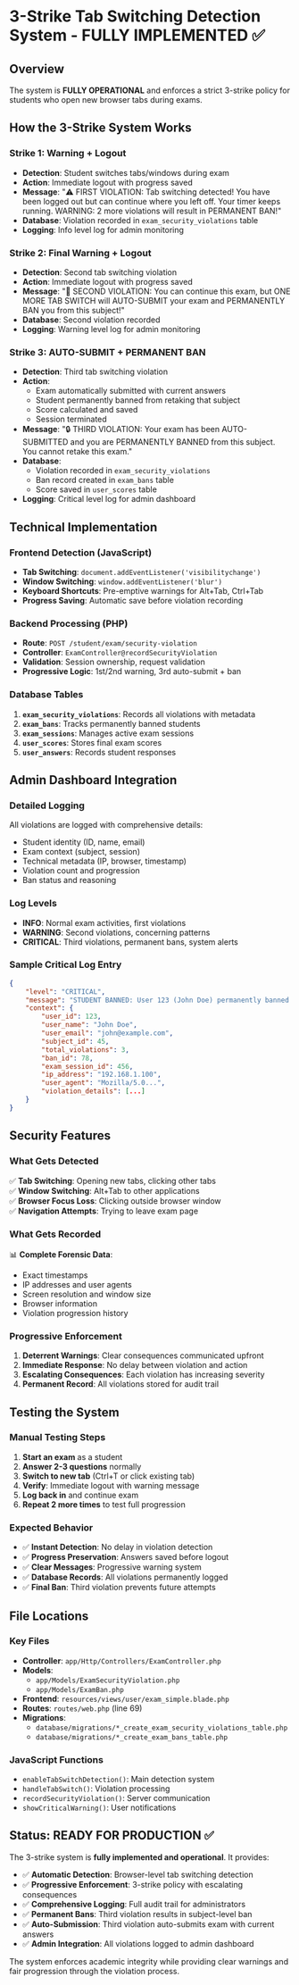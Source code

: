 # 3-Strike Tab Switching Detection System - FULLY IMPLEMENTED ✅

## Overview
The system is **FULLY OPERATIONAL** and enforces a strict 3-strike policy for students who open new browser tabs during exams.

## How the 3-Strike System Works

### Strike 1: Warning + Logout
- **Detection**: Student switches tabs/windows during exam
- **Action**: Immediate logout with progress saved
- **Message**: "⚠️ FIRST VIOLATION: Tab switching detected! You have been logged out but can continue where you left off. Your timer keeps running. WARNING: 2 more violations will result in PERMANENT BAN!"
- **Database**: Violation recorded in `exam_security_violations` table
- **Logging**: Info level log for admin monitoring

### Strike 2: Final Warning + Logout  
- **Detection**: Second tab switching violation
- **Action**: Immediate logout with progress saved
- **Message**: "🚨 SECOND VIOLATION: You can continue this exam, but ONE MORE TAB SWITCH will AUTO-SUBMIT your exam and PERMANENTLY BAN you from this subject!"
- **Database**: Second violation recorded
- **Logging**: Warning level log for admin monitoring

### Strike 3: AUTO-SUBMIT + PERMANENT BAN
- **Detection**: Third tab switching violation
- **Action**: 
  - Exam automatically submitted with current answers
  - Student permanently banned from retaking that subject
  - Score calculated and saved
  - Session terminated
- **Message**: "🔒 THIRD VIOLATION: Your exam has been AUTO-SUBMITTED and you are PERMANENTLY BANNED from this subject. You cannot retake this exam."
- **Database**: 
  - Violation recorded in `exam_security_violations`
  - Ban record created in `exam_bans` table
  - Score saved in `user_scores` table
- **Logging**: Critical level log for admin dashboard

## Technical Implementation

### Frontend Detection (JavaScript)
- **Tab Switching**: `document.addEventListener('visibilitychange')`
- **Window Switching**: `window.addEventListener('blur')`
- **Keyboard Shortcuts**: Pre-emptive warnings for Alt+Tab, Ctrl+Tab
- **Progress Saving**: Automatic save before violation recording

### Backend Processing (PHP)
- **Route**: `POST /student/exam/security-violation`
- **Controller**: `ExamController@recordSecurityViolation`
- **Validation**: Session ownership, request validation
- **Progressive Logic**: 1st/2nd warning, 3rd auto-submit + ban

### Database Tables
1. **`exam_security_violations`**: Records all violations with metadata
2. **`exam_bans`**: Tracks permanently banned students
3. **`exam_sessions`**: Manages active exam sessions
4. **`user_scores`**: Stores final exam scores
5. **`user_answers`**: Records student responses

## Admin Dashboard Integration

### Detailed Logging
All violations are logged with comprehensive details:
- Student identity (ID, name, email)
- Exam context (subject, session)
- Technical metadata (IP, browser, timestamp)
- Violation count and progression
- Ban status and reasoning

### Log Levels
- **INFO**: Normal exam activities, first violations
- **WARNING**: Second violations, concerning patterns
- **CRITICAL**: Third violations, permanent bans, system alerts

### Sample Critical Log Entry
```json
{
    "level": "CRITICAL",
    "message": "STUDENT BANNED: User 123 (John Doe) permanently banned from subject 45 after 3 security violations",
    "context": {
        "user_id": 123,
        "user_name": "John Doe", 
        "user_email": "john@example.com",
        "subject_id": 45,
        "total_violations": 3,
        "ban_id": 78,
        "exam_session_id": 456,
        "ip_address": "192.168.1.100",
        "user_agent": "Mozilla/5.0...",
        "violation_details": [...]
    }
}
```

## Security Features

### What Gets Detected
✅ **Tab Switching**: Opening new tabs, clicking other tabs  
✅ **Window Switching**: Alt+Tab to other applications  
✅ **Browser Focus Loss**: Clicking outside browser window  
✅ **Navigation Attempts**: Trying to leave exam page

### What Gets Recorded
📊 **Complete Forensic Data**:
- Exact timestamps
- IP addresses and user agents
- Screen resolution and window size
- Browser information
- Violation progression history

### Progressive Enforcement
1. **Deterrent Warnings**: Clear consequences communicated upfront
2. **Immediate Response**: No delay between violation and action
3. **Escalating Consequences**: Each violation has increasing severity
4. **Permanent Record**: All violations stored for audit trail

## Testing the System

### Manual Testing Steps
1. **Start an exam** as a student
2. **Answer 2-3 questions** normally
3. **Switch to new tab** (Ctrl+T or click existing tab)
4. **Verify**: Immediate logout with warning message
5. **Log back in** and continue exam
6. **Repeat 2 more times** to test full progression

### Expected Behavior
- ✅ **Instant Detection**: No delay in violation detection
- ✅ **Progress Preservation**: Answers saved before logout
- ✅ **Clear Messages**: Progressive warning system
- ✅ **Database Records**: All violations permanently logged
- ✅ **Final Ban**: Third violation prevents future attempts

## File Locations

### Key Files
- **Controller**: `app/Http/Controllers/ExamController.php`
- **Models**: 
  - `app/Models/ExamSecurityViolation.php`
  - `app/Models/ExamBan.php`
- **Frontend**: `resources/views/user/exam_simple.blade.php`
- **Routes**: `routes/web.php` (line 69)
- **Migrations**:
  - `database/migrations/*_create_exam_security_violations_table.php`
  - `database/migrations/*_create_exam_bans_table.php`

### JavaScript Functions
- `enableTabSwitchDetection()`: Main detection system
- `handleTabSwitch()`: Violation processing
- `recordSecurityViolation()`: Server communication
- `showCriticalWarning()`: User notifications

## Status: READY FOR PRODUCTION ✅

The 3-strike system is **fully implemented and operational**. It provides:
- ✅ **Automatic Detection**: Browser-level tab switching detection
- ✅ **Progressive Enforcement**: 3-strike policy with escalating consequences  
- ✅ **Comprehensive Logging**: Full audit trail for administrators
- ✅ **Permanent Bans**: Third violation results in subject-level ban
- ✅ **Auto-Submission**: Third violation auto-submits exam with current answers
- ✅ **Admin Integration**: All violations logged to admin dashboard

The system enforces academic integrity while providing clear warnings and fair progression through the violation process.